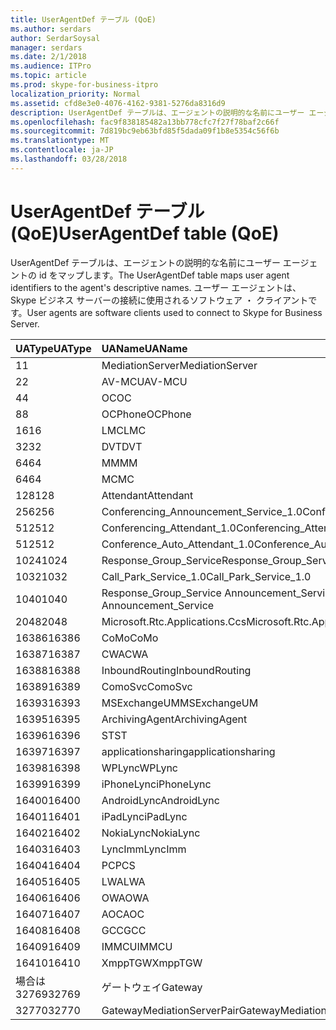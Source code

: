 ```yaml
---
title: UserAgentDef テーブル (QoE)
ms.author: serdars
author: SerdarSoysal
manager: serdars
ms.date: 2/1/2018
ms.audience: ITPro
ms.topic: article
ms.prod: skype-for-business-itpro
localization_priority: Normal
ms.assetid: cfd8e3e0-4076-4162-9381-5276da8316d9
description: UserAgentDef テーブルは、エージェントの説明的な名前にユーザー エージェントの id をマップします。 ユーザー エージェントは、Skype ビジネス サーバーの接続に使用されるソフトウェア ・ クライアントです。
ms.openlocfilehash: fac9f838185482a13bb778cfc7f27f78baf2c66f
ms.sourcegitcommit: 7d819bc9eb63bfd85f5dada09f1b8e5354c56f6b
ms.translationtype: MT
ms.contentlocale: ja-JP
ms.lasthandoff: 03/28/2018
---
```

# <a name="useragentdef-table-qoe"></a><span data-ttu-id="4bdab-104">UserAgentDef テーブル (QoE)</span><span class="sxs-lookup"><span data-stu-id="4bdab-104">UserAgentDef table (QoE)</span></span>
 
<span data-ttu-id="4bdab-105">UserAgentDef テーブルは、エージェントの説明的な名前にユーザー エージェントの id をマップします。</span><span class="sxs-lookup"><span data-stu-id="4bdab-105">The UserAgentDef table maps user agent identifiers to the agent's descriptive names.</span></span> <span data-ttu-id="4bdab-106">ユーザー エージェントは、Skype ビジネス サーバーの接続に使用されるソフトウェア ・ クライアントです。</span><span class="sxs-lookup"><span data-stu-id="4bdab-106">User agents are software clients used to connect to Skype for Business Server.</span></span>
  
|<span data-ttu-id="4bdab-107">**UAType**</span><span class="sxs-lookup"><span data-stu-id="4bdab-107">**UAType**</span></span>|<span data-ttu-id="4bdab-108">**UAName**</span><span class="sxs-lookup"><span data-stu-id="4bdab-108">**UAName**</span></span>|<span data-ttu-id="4bdab-109">**UACategory**</span><span class="sxs-lookup"><span data-stu-id="4bdab-109">**UACategory**</span></span>|
|:-----|:-----|:-----|
|<span data-ttu-id="4bdab-110">1</span><span class="sxs-lookup"><span data-stu-id="4bdab-110">1</span></span>  <br/> |<span data-ttu-id="4bdab-111">MediationServer</span><span class="sxs-lookup"><span data-stu-id="4bdab-111">MediationServer</span></span>  <br/> |<span data-ttu-id="4bdab-112">MediationServer</span><span class="sxs-lookup"><span data-stu-id="4bdab-112">MediationServer</span></span>  <br/> |
|<span data-ttu-id="4bdab-113">2</span><span class="sxs-lookup"><span data-stu-id="4bdab-113">2</span></span>  <br/> |<span data-ttu-id="4bdab-114">AV-MCU</span><span class="sxs-lookup"><span data-stu-id="4bdab-114">AV-MCU</span></span>  <br/> |<span data-ttu-id="4bdab-115">AV-MCU</span><span class="sxs-lookup"><span data-stu-id="4bdab-115">AV-MCU</span></span>  <br/> |
|<span data-ttu-id="4bdab-116">4</span><span class="sxs-lookup"><span data-stu-id="4bdab-116">4</span></span>  <br/> |<span data-ttu-id="4bdab-117">OC</span><span class="sxs-lookup"><span data-stu-id="4bdab-117">OC</span></span>  <br/> |<span data-ttu-id="4bdab-118">OC</span><span class="sxs-lookup"><span data-stu-id="4bdab-118">OC</span></span>  <br/> |
|<span data-ttu-id="4bdab-119">8</span><span class="sxs-lookup"><span data-stu-id="4bdab-119">8</span></span>  <br/> |<span data-ttu-id="4bdab-120">OCPhone</span><span class="sxs-lookup"><span data-stu-id="4bdab-120">OCPhone</span></span>  <br/> |<span data-ttu-id="4bdab-121">OCPhone</span><span class="sxs-lookup"><span data-stu-id="4bdab-121">OCPhone</span></span>  <br/> |
|<span data-ttu-id="4bdab-122">16</span><span class="sxs-lookup"><span data-stu-id="4bdab-122">16</span></span>  <br/> |<span data-ttu-id="4bdab-123">LMC</span><span class="sxs-lookup"><span data-stu-id="4bdab-123">LMC</span></span>  <br/> |<span data-ttu-id="4bdab-124">LMC</span><span class="sxs-lookup"><span data-stu-id="4bdab-124">LMC</span></span>  <br/> |
|<span data-ttu-id="4bdab-125">32</span><span class="sxs-lookup"><span data-stu-id="4bdab-125">32</span></span>  <br/> |<span data-ttu-id="4bdab-126">DVT</span><span class="sxs-lookup"><span data-stu-id="4bdab-126">DVT</span></span>  <br/> |<span data-ttu-id="4bdab-127">DVT</span><span class="sxs-lookup"><span data-stu-id="4bdab-127">DVT</span></span>  <br/> |
|<span data-ttu-id="4bdab-128">64</span><span class="sxs-lookup"><span data-stu-id="4bdab-128">64</span></span>  <br/> |<span data-ttu-id="4bdab-129">MM</span><span class="sxs-lookup"><span data-stu-id="4bdab-129">MM</span></span>  <br/> |<span data-ttu-id="4bdab-130">MM</span><span class="sxs-lookup"><span data-stu-id="4bdab-130">MM</span></span>  <br/> |
|<span data-ttu-id="4bdab-131">64</span><span class="sxs-lookup"><span data-stu-id="4bdab-131">64</span></span>  <br/> |<span data-ttu-id="4bdab-132">MC</span><span class="sxs-lookup"><span data-stu-id="4bdab-132">MC</span></span>  <br/> |<span data-ttu-id="4bdab-133">MM</span><span class="sxs-lookup"><span data-stu-id="4bdab-133">MM</span></span>  <br/> |
|<span data-ttu-id="4bdab-134">128</span><span class="sxs-lookup"><span data-stu-id="4bdab-134">128</span></span>  <br/> |<span data-ttu-id="4bdab-135">Attendant</span><span class="sxs-lookup"><span data-stu-id="4bdab-135">Attendant</span></span>  <br/> |<span data-ttu-id="4bdab-136">Attendant</span><span class="sxs-lookup"><span data-stu-id="4bdab-136">Attendant</span></span>  <br/> |
|<span data-ttu-id="4bdab-137">256</span><span class="sxs-lookup"><span data-stu-id="4bdab-137">256</span></span>  <br/> |<span data-ttu-id="4bdab-138">Conferencing_Announcement_Service_1.0</span><span class="sxs-lookup"><span data-stu-id="4bdab-138">Conferencing_Announcement_Service_1.0</span></span>  <br/> |<span data-ttu-id="4bdab-139">CA</span><span class="sxs-lookup"><span data-stu-id="4bdab-139">CAS</span></span>  <br/> |
|<span data-ttu-id="4bdab-140">512</span><span class="sxs-lookup"><span data-stu-id="4bdab-140">512</span></span>  <br/> |<span data-ttu-id="4bdab-141">Conferencing_Attendant_1.0</span><span class="sxs-lookup"><span data-stu-id="4bdab-141">Conferencing_Attendant_1.0</span></span>  <br/> |<span data-ttu-id="4bdab-142">CAA</span><span class="sxs-lookup"><span data-stu-id="4bdab-142">CAA</span></span>  <br/> |
|<span data-ttu-id="4bdab-143">512</span><span class="sxs-lookup"><span data-stu-id="4bdab-143">512</span></span>  <br/> |<span data-ttu-id="4bdab-144">Conference_Auto_Attendant_1.0</span><span class="sxs-lookup"><span data-stu-id="4bdab-144">Conference_Auto_Attendant_1.0</span></span>  <br/> |<span data-ttu-id="4bdab-145">CAA</span><span class="sxs-lookup"><span data-stu-id="4bdab-145">CAA</span></span>  <br/> |
|<span data-ttu-id="4bdab-146">1024</span><span class="sxs-lookup"><span data-stu-id="4bdab-146">1024</span></span>  <br/> |<span data-ttu-id="4bdab-147">Response_Group_Service</span><span class="sxs-lookup"><span data-stu-id="4bdab-147">Response_Group_Service</span></span>  <br/> |<span data-ttu-id="4bdab-148">RG</span><span class="sxs-lookup"><span data-stu-id="4bdab-148">RGS</span></span>  <br/> |
|<span data-ttu-id="4bdab-149">1032</span><span class="sxs-lookup"><span data-stu-id="4bdab-149">1032</span></span>  <br/> |<span data-ttu-id="4bdab-150">Call_Park_Service_1.0</span><span class="sxs-lookup"><span data-stu-id="4bdab-150">Call_Park_Service_1.0</span></span>  <br/> |<span data-ttu-id="4bdab-151">CPS</span><span class="sxs-lookup"><span data-stu-id="4bdab-151">CPS</span></span>  <br/> |
|<span data-ttu-id="4bdab-152">1040</span><span class="sxs-lookup"><span data-stu-id="4bdab-152">1040</span></span>  <br/> |<span data-ttu-id="4bdab-153">Response_Group_Service Announcement_Service</span><span class="sxs-lookup"><span data-stu-id="4bdab-153">Response_Group_Service Announcement_Service</span></span>  <br/> |<span data-ttu-id="4bdab-154">として</span><span class="sxs-lookup"><span data-stu-id="4bdab-154">AS</span></span>  <br/> |
|<span data-ttu-id="4bdab-155">2048</span><span class="sxs-lookup"><span data-stu-id="4bdab-155">2048</span></span>  <br/> |<span data-ttu-id="4bdab-156">Microsoft.Rtc.Applications.Ccs</span><span class="sxs-lookup"><span data-stu-id="4bdab-156">Microsoft.Rtc.Applications.Ccs</span></span>  <br/> |<span data-ttu-id="4bdab-157">CCS</span><span class="sxs-lookup"><span data-stu-id="4bdab-157">CCS</span></span>  <br/> |
|<span data-ttu-id="4bdab-158">16386</span><span class="sxs-lookup"><span data-stu-id="4bdab-158">16386</span></span>  <br/> |<span data-ttu-id="4bdab-159">CoMo</span><span class="sxs-lookup"><span data-stu-id="4bdab-159">CoMo</span></span>  <br/> |<span data-ttu-id="4bdab-160">CoMo</span><span class="sxs-lookup"><span data-stu-id="4bdab-160">CoMo</span></span>  <br/> |
|<span data-ttu-id="4bdab-161">16387</span><span class="sxs-lookup"><span data-stu-id="4bdab-161">16387</span></span>  <br/> |<span data-ttu-id="4bdab-162">CWA</span><span class="sxs-lookup"><span data-stu-id="4bdab-162">CWA</span></span>  <br/> |<span data-ttu-id="4bdab-163">CWA</span><span class="sxs-lookup"><span data-stu-id="4bdab-163">CWA</span></span>  <br/> |
|<span data-ttu-id="4bdab-164">16388</span><span class="sxs-lookup"><span data-stu-id="4bdab-164">16388</span></span>  <br/> |<span data-ttu-id="4bdab-165">InboundRouting</span><span class="sxs-lookup"><span data-stu-id="4bdab-165">InboundRouting</span></span>  <br/> |<span data-ttu-id="4bdab-166">InboundRouting</span><span class="sxs-lookup"><span data-stu-id="4bdab-166">InboundRouting</span></span>  <br/> |
|<span data-ttu-id="4bdab-167">16389</span><span class="sxs-lookup"><span data-stu-id="4bdab-167">16389</span></span>  <br/> |<span data-ttu-id="4bdab-168">ComoSvc</span><span class="sxs-lookup"><span data-stu-id="4bdab-168">ComoSvc</span></span>  <br/> |<span data-ttu-id="4bdab-169">ComoSvc</span><span class="sxs-lookup"><span data-stu-id="4bdab-169">ComoSvc</span></span>  <br/> |
|<span data-ttu-id="4bdab-170">16393</span><span class="sxs-lookup"><span data-stu-id="4bdab-170">16393</span></span>  <br/> |<span data-ttu-id="4bdab-171">MSExchangeUM</span><span class="sxs-lookup"><span data-stu-id="4bdab-171">MSExchangeUM</span></span>  <br/> |<span data-ttu-id="4bdab-172">ExUM</span><span class="sxs-lookup"><span data-stu-id="4bdab-172">ExUM</span></span>  <br/> |
|<span data-ttu-id="4bdab-173">16395</span><span class="sxs-lookup"><span data-stu-id="4bdab-173">16395</span></span>  <br/> |<span data-ttu-id="4bdab-174">ArchivingAgent</span><span class="sxs-lookup"><span data-stu-id="4bdab-174">ArchivingAgent</span></span>  <br/> |<span data-ttu-id="4bdab-175">ARCHAGENT</span><span class="sxs-lookup"><span data-stu-id="4bdab-175">ARCHAGENT</span></span>  <br/> |
|<span data-ttu-id="4bdab-176">16396</span><span class="sxs-lookup"><span data-stu-id="4bdab-176">16396</span></span>  <br/> |<span data-ttu-id="4bdab-177">ST</span><span class="sxs-lookup"><span data-stu-id="4bdab-177">ST</span></span>  <br/> |<span data-ttu-id="4bdab-178">ST</span><span class="sxs-lookup"><span data-stu-id="4bdab-178">ST</span></span>  <br/> |
|<span data-ttu-id="4bdab-179">16397</span><span class="sxs-lookup"><span data-stu-id="4bdab-179">16397</span></span>  <br/> |<span data-ttu-id="4bdab-180">applicationsharing</span><span class="sxs-lookup"><span data-stu-id="4bdab-180">applicationsharing</span></span>  <br/> |<span data-ttu-id="4bdab-181">ASMCU</span><span class="sxs-lookup"><span data-stu-id="4bdab-181">ASMCU</span></span>  <br/> |
|<span data-ttu-id="4bdab-182">16398</span><span class="sxs-lookup"><span data-stu-id="4bdab-182">16398</span></span>  <br/> |<span data-ttu-id="4bdab-183">WPLync</span><span class="sxs-lookup"><span data-stu-id="4bdab-183">WPLync</span></span>  <br/> |<span data-ttu-id="4bdab-184">WPLync</span><span class="sxs-lookup"><span data-stu-id="4bdab-184">WPLync</span></span>  <br/> |
|<span data-ttu-id="4bdab-185">16399</span><span class="sxs-lookup"><span data-stu-id="4bdab-185">16399</span></span>  <br/> |<span data-ttu-id="4bdab-186">iPhoneLync</span><span class="sxs-lookup"><span data-stu-id="4bdab-186">iPhoneLync</span></span>  <br/> |<span data-ttu-id="4bdab-187">iPhoneLync</span><span class="sxs-lookup"><span data-stu-id="4bdab-187">iPhoneLync</span></span>  <br/> |
|<span data-ttu-id="4bdab-188">16400</span><span class="sxs-lookup"><span data-stu-id="4bdab-188">16400</span></span>  <br/> |<span data-ttu-id="4bdab-189">AndroidLync</span><span class="sxs-lookup"><span data-stu-id="4bdab-189">AndroidLync</span></span>  <br/> |<span data-ttu-id="4bdab-190">AndroidLync</span><span class="sxs-lookup"><span data-stu-id="4bdab-190">AndroidLync</span></span>  <br/> |
|<span data-ttu-id="4bdab-191">16401</span><span class="sxs-lookup"><span data-stu-id="4bdab-191">16401</span></span>  <br/> |<span data-ttu-id="4bdab-192">iPadLync</span><span class="sxs-lookup"><span data-stu-id="4bdab-192">iPadLync</span></span>  <br/> |<span data-ttu-id="4bdab-193">iPadLync</span><span class="sxs-lookup"><span data-stu-id="4bdab-193">iPadLync</span></span>  <br/> |
|<span data-ttu-id="4bdab-194">16402</span><span class="sxs-lookup"><span data-stu-id="4bdab-194">16402</span></span>  <br/> |<span data-ttu-id="4bdab-195">NokiaLync</span><span class="sxs-lookup"><span data-stu-id="4bdab-195">NokiaLync</span></span>  <br/> |<span data-ttu-id="4bdab-196">NokiaLync</span><span class="sxs-lookup"><span data-stu-id="4bdab-196">NokiaLync</span></span>  <br/> |
|<span data-ttu-id="4bdab-197">16403</span><span class="sxs-lookup"><span data-stu-id="4bdab-197">16403</span></span>  <br/> |<span data-ttu-id="4bdab-198">LyncImm</span><span class="sxs-lookup"><span data-stu-id="4bdab-198">LyncImm</span></span>  <br/> |<span data-ttu-id="4bdab-199">LyncImm</span><span class="sxs-lookup"><span data-stu-id="4bdab-199">LyncImm</span></span>  <br/> |
|<span data-ttu-id="4bdab-200">16404</span><span class="sxs-lookup"><span data-stu-id="4bdab-200">16404</span></span>  <br/> |<span data-ttu-id="4bdab-201">PC</span><span class="sxs-lookup"><span data-stu-id="4bdab-201">PCS</span></span>  <br/> |<span data-ttu-id="4bdab-202">PC</span><span class="sxs-lookup"><span data-stu-id="4bdab-202">PCS</span></span>  <br/> |
|<span data-ttu-id="4bdab-203">16405</span><span class="sxs-lookup"><span data-stu-id="4bdab-203">16405</span></span>  <br/> |<span data-ttu-id="4bdab-204">LWA</span><span class="sxs-lookup"><span data-stu-id="4bdab-204">LWA</span></span>  <br/> |<span data-ttu-id="4bdab-205">LWA</span><span class="sxs-lookup"><span data-stu-id="4bdab-205">LWA</span></span>  <br/> |
|<span data-ttu-id="4bdab-206">16406</span><span class="sxs-lookup"><span data-stu-id="4bdab-206">16406</span></span>  <br/> |<span data-ttu-id="4bdab-207">OWA</span><span class="sxs-lookup"><span data-stu-id="4bdab-207">OWA</span></span>  <br/> |<span data-ttu-id="4bdab-208">OWA</span><span class="sxs-lookup"><span data-stu-id="4bdab-208">OWA</span></span>  <br/> |
|<span data-ttu-id="4bdab-209">16407</span><span class="sxs-lookup"><span data-stu-id="4bdab-209">16407</span></span>  <br/> |<span data-ttu-id="4bdab-210">AOC</span><span class="sxs-lookup"><span data-stu-id="4bdab-210">AOC</span></span>  <br/> |<span data-ttu-id="4bdab-211">AOC</span><span class="sxs-lookup"><span data-stu-id="4bdab-211">AOC</span></span>  <br/> |
|<span data-ttu-id="4bdab-212">16408</span><span class="sxs-lookup"><span data-stu-id="4bdab-212">16408</span></span>  <br/> |<span data-ttu-id="4bdab-213">GCC</span><span class="sxs-lookup"><span data-stu-id="4bdab-213">GCC</span></span>  <br/> |<span data-ttu-id="4bdab-214">GCC</span><span class="sxs-lookup"><span data-stu-id="4bdab-214">GCC</span></span>  <br/> |
|<span data-ttu-id="4bdab-215">16409</span><span class="sxs-lookup"><span data-stu-id="4bdab-215">16409</span></span>  <br/> |<span data-ttu-id="4bdab-216">IMMCU</span><span class="sxs-lookup"><span data-stu-id="4bdab-216">IMMCU</span></span>  <br/> |<span data-ttu-id="4bdab-217">IMMCU</span><span class="sxs-lookup"><span data-stu-id="4bdab-217">IMMCU</span></span>  <br/> |
|<span data-ttu-id="4bdab-218">16410</span><span class="sxs-lookup"><span data-stu-id="4bdab-218">16410</span></span>  <br/> |<span data-ttu-id="4bdab-219">XmppTGW</span><span class="sxs-lookup"><span data-stu-id="4bdab-219">XmppTGW</span></span>  <br/> |<span data-ttu-id="4bdab-220">XmppGateway</span><span class="sxs-lookup"><span data-stu-id="4bdab-220">XmppGateway</span></span>  <br/> |
|<span data-ttu-id="4bdab-221">場合は 32769</span><span class="sxs-lookup"><span data-stu-id="4bdab-221">32769</span></span>  <br/> |<span data-ttu-id="4bdab-222">ゲートウェイ</span><span class="sxs-lookup"><span data-stu-id="4bdab-222">Gateway</span></span>  <br/> |<span data-ttu-id="4bdab-223">ゲートウェイ</span><span class="sxs-lookup"><span data-stu-id="4bdab-223">Gateway</span></span>  <br/> |
|<span data-ttu-id="4bdab-224">32770</span><span class="sxs-lookup"><span data-stu-id="4bdab-224">32770</span></span>  <br/> |<span data-ttu-id="4bdab-225">GatewayMediationServerPair</span><span class="sxs-lookup"><span data-stu-id="4bdab-225">GatewayMediationServerPair</span></span>  <br/> |<span data-ttu-id="4bdab-226">GatewayMediationServerPair</span><span class="sxs-lookup"><span data-stu-id="4bdab-226">GatewayMediationServerPair</span></span>  <br/> |
   

